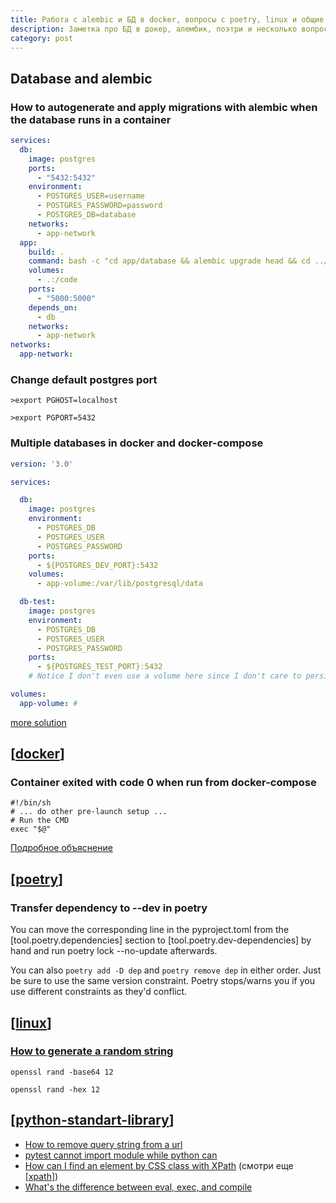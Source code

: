 ```yaml
---
title: Работа с alembic и БД в docker, вопросы с poetry, linux и общие вопросы про python
description: Заметка про БД в докер, алембик, поэтри и несколько вопросов работы с python
category: post
---
```

## Database and alembic

### How to autogenerate and apply migrations with alembic when the database runs in a container

```yml
services:
  db:
    image: postgres
    ports:
      - "5432:5432"
    environment:
      - POSTGRES_USER=username
      - POSTGRES_PASSWORD=password
      - POSTGRES_DB=database
    networks:
      - app-network
  app:
    build: .
    command: bash -c "cd app/database && alembic upgrade head && cd ../.. && python app/main.py"
    volumes:
      - .:/code
    ports:
      - "5000:5000"
    depends_on:
      - db
    networks:
      - app-network
networks:
  app-network:
```

### Change default postgres port

```shell
>export PGHOST=localhost

>export PGPORT=5432
```

### Multiple databases in docker and docker-compose

```yml
version: '3.0'

services:

  db:
    image: postgres
    environment:
      - POSTGRES_DB
      - POSTGRES_USER
      - POSTGRES_PASSWORD
    ports:
      - ${POSTGRES_DEV_PORT}:5432
    volumes:
      - app-volume:/var/lib/postgresql/data

  db-test:
    image: postgres
    environment:
      - POSTGRES_DB
      - POSTGRES_USER
      - POSTGRES_PASSWORD
    ports:
      - ${POSTGRES_TEST_PORT}:5432
    # Notice I don't even use a volume here since I don't care to persist test data between runs

volumes:
  app-volume: #
```

[more solution](https://stackoverflow.com/a/46668342/15966204)

## [[docker]]

### Container exited with code 0 when run from docker-compose

```shell
#!/bin/sh
# ... do other pre-launch setup ...
# Run the CMD
exec "$@"
```

[Подробное объяснение](https://stackoverflow.com/a/61695237/15966204)

## [[poetry]]

### Transfer dependency to --dev in poetry

You can move the corresponding line in the pyproject.toml from the [tool.poetry.dependencies] section to [tool.poetry.dev-dependencies] by hand and run poetry lock --no-update afterwards.

You can also `poetry add -D dep` and `poetry remove dep` in either order. Just be sure to use the same version constraint. Poetry stops/warns you if you use different constraints as they'd conflict.

## [[linux]]

### [How to generate a random string](https://unix.stackexchange.com/questions/230673/how-to-generate-a-random-string)

`openssl rand -base64 12`

`openssl rand -hex 12`

## [[python-standart-library]]

- [How to remove query string from a url](https://stackoverflow.com/questions/51093564/how-to-remove-query-string-from-a-url)
- [pytest cannot import module while python can](https://stackoverflow.com/questions/41748464/pytest-cannot-import-module-while-python-can)
- [How can I find an element by CSS class with XPath](https://stackoverflow.com/questions/1604471/how-can-i-find-an-element-by-css-class-with-xpath) (смотри еще [[xpath]])
- [What's the difference between eval, exec, and compile](https://stackoverflow.com/questions/2220699/whats-the-difference-between-eval-exec-and-compile#:~:text=Basically%2C%20eval%20is%20used%20to,only%20for%20its%20side%20effects.)

[//begin]: # "Autogenerated link references for markdown compatibility"
[docker]: ..%2Flists%2Fdocker "Docker"
[poetry]: ..%2Fnotes%2Fpoetry "Poetry"
[linux]: ..%2Flists%2Flinux "Linux"
[python-standart-library]: ..%2Flists%2Fpython-standart-library "Стандартная библиотека python и полезные ресурсы"
[xpath]: ..%2Fnotes%2Fxpath "XPath в scrapy"
[//end]: # "Autogenerated link references"